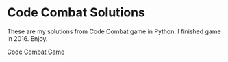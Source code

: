# Code Combat Solutions
These are my solutions from Code Combat game in Python. I finished game in 2016. Enjoy.

<a href="https://codecombat.com/play/dungeon"> Code Combat Game </a>
